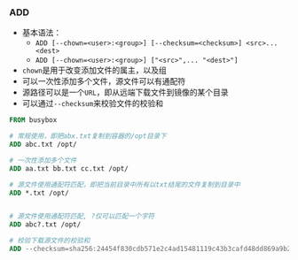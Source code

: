 
### ADD

- 基本语法：
  - `ADD [--chown=<user>:<group>] [--checksum=<checksum>] <src>... <dest>`
  - `ADD [--chown=<user>:<group>] ["<src>",... "<dest>"]`
- `chown`是用于改变添加文件的属主，以及组
- 可以一次性添加多个文件，源文件可以有通配符
- 源路径可以是一个`URL`，即从远端下载文件到镜像的某个目录
- 可以通过`--checksum`来校验文件的校验和


```dockerfile
FROM busybox

# 常规使用，即把abx.txt复制到容器的/opt目录下
ADD abc.txt /opt/

# 一次性添加多个文件
ADD aa.txt bb.txt cc.txt /opt/

# 源文件使用通配符匹配，即把当前目录中所有以txt结尾的文件复制到目录中
ADD *.txt /opt/


# 源文件使用通配符匹配, ?仅可以匹配一个字符
ADD abc?.txt /opt/

# 校验下载源文件的校验和
ADD --checksum=sha256:24454f830cdb571e2c4ad15481119c43b3cafd48dd869a9b2945d1036d1dc68d https://mirrors.edge.kernel.org/pub/linux/kernel/Historic/linux-0.01.tar.gz /
```


